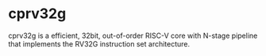 # cprv32g
cprv32g is a efficient, 32bit, out-of-order RISC-V core with N-stage pipeline that implements the RV32G instruction set architecture.
